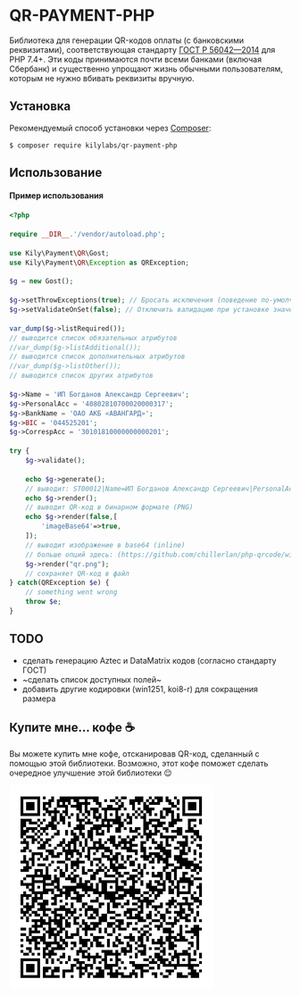 # QR-PAYMENT-PHP
Библиотека для генерации QR-кодов оплаты (с банковскими реквизитами), соответствующая стандарту [ГОСТ Р 56042—2014](https://docs.cntd.ru/document/1200110981) для PHP 7.4+.
Эти коды принимаются почти всеми банками (включая Сбербанк) и существенно упрощают жизнь обычными пользователям, которым не нужно вбивать реквизиты вручную.

Установка
------------

Рекомендуемый способ установки через
[Composer](http://getcomposer.org):

```
$ composer require kilylabs/qr-payment-php
```

Использование
-----
#### Пример использования
```php
<?php

require __DIR__.'/vendor/autoload.php';

use Kily\Payment\QR\Gost;
use Kily\Payment\QR\Exception as QRException;

$g = new Gost();

$g->setThrowExceptions(true); // Бросать исключения (поведение по-умолчанию)
$g->setValidateOnSet(false); // Отключить валидацию при уcтановке значения (поведение по-умолчанию)

var_dump($g->listRequired());
// выводится список обязательных атрибутов
//var_dump($g->listAdditional());
// выводится список дополнительных атрибутов
//var_dump($g->listOther());
// выводится список других атрибутов

$g->Name = 'ИП Богданов Александр Сергеевич';
$g->PersonalAcc = '40802810700020000317';
$g->BankName = 'ОАО АКБ «АВАНГАРД»';
$g->BIC = '044525201';
$g->CorrespAcc = '30101810000000000201';

try {
    $g->validate();

    echo $g->generate();
    // выводит: ST00012|Name=ИП Богданов Александр Сергеевич|PersonalAcc=40802810700020000317|BankName=ОАО АКБ «АВАНГАРД»|BIC=044525201|CorrespAcc=30101810000000000201
    echo $g->render();
    // выводит QR-код в бинарном формате (PNG)
    echo $g->render(false,[
        'imageBase64'=>true,
    ]);
    // выводит изображение в base64 (inline)
    // больше опций здесь: (https://github.com/chillerlan/php-qrcode/wiki/QROptions)
    $g->render("qr.png");
    // сохраняет QR-код в файл
} catch(QRException $e) {
    // something went wrong
    throw $e;
}
```
TODO
-----
- сделать генерацию Aztec и DataMatrix кодов (согласно стандарту ГОСТ)
- ~сделать список доступных полей~
- добавить другие кодировки (win1251, koi8-r) для сокращения размера

Купите мне... кофе ☕
-----
Вы можете купить мне кофе, отсканировав QR-код, сделанный с помощью этой библиотеки. Возможно, этот кофе поможет сделать очередное улучшение этой библиотеки 😌

![Alt text](examples/coffee_qr.png?raw=true "Optional Title")
